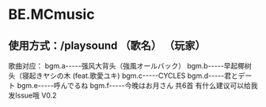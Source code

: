 # BE.MCmusic
## 使用方式：/playsound （歌名） （玩家）
歌曲对应：
bgm.a-----强风大背头（強風オールバック）
bgm.b-----早起椰树头（寝起きヤシの木 (feat.歌愛ユキ)
bgm.c-----CYCLES
bgm.d-----君とデート
bgm.e-----呼んでるね
bgm.f-----今晚はお月さん
共6首
有什么建议可以给我发Issue哦
V0.2